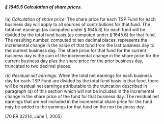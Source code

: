##### § 1645.5 Calculation of share prices. #####

(a) *Calculation of share price.* The share price for each TSP Fund for each business day will apply to all sources of contributions for that fund. The total net earnings (as computed under § 1645.3) for each fund will be divided by the total fund basis (as computed under § 1645.6) for that fund. The resulting number, computed to ten decimal places, represents the incremental change in the value of that fund from the last business day to the current business day. The share price for that fund for the current business day is the sum of the incremental change in the share price for the current business day plus the share price for the prior business day, truncated to two decimal places.

(b) *Residual net earnings.* When the total net earnings for each business day for each TSP Fund are divided by the total fund basis in that fund, there will be residual net earnings attributable to the truncation described in paragraph (a) of this section which will not be included in the incremental change in the share price of the fund for that business day. The residual net earnings that are not included in the incremental share price for the fund may be added to the earnings for that fund on the next business day.

[70 FR 32214, June 1, 2005]